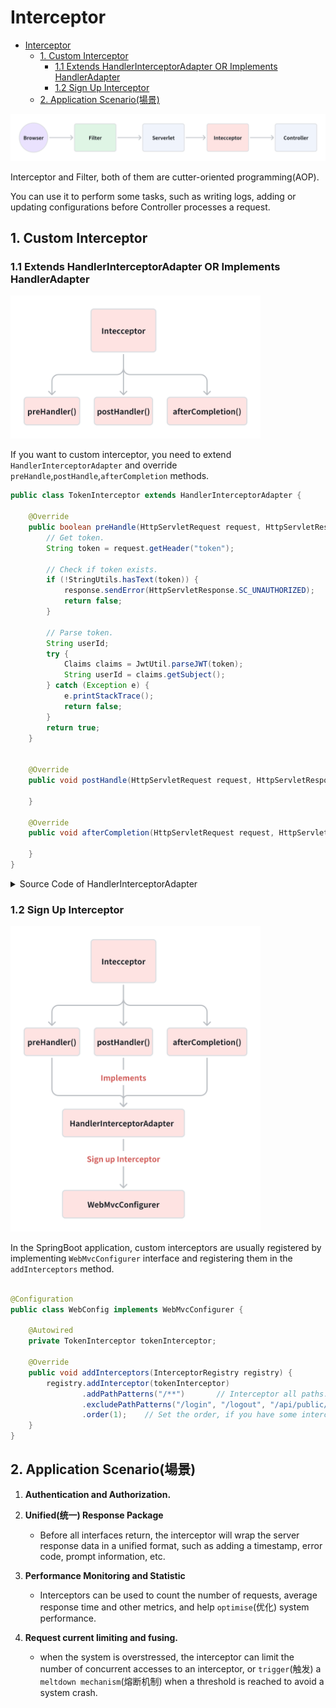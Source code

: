 # Interceptor

- [Interceptor](#interceptor)
    * [1. Custom Interceptor](#1-custom-interceptor)
        + [1.1 Extends HandlerInterceptorAdapter OR Implements HandlerAdapter](#11-extends-handlerinterceptoradapter-or-implements-handleradapter)
        + [1.2 Sign Up Interceptor](#12-sign-up-interceptor)
    * [2. Application Scenario(場景)](#2-application-scenario----)

<img src=".images/e174372a.png" width="800"/>

Interceptor and Filter, both of them are cutter-oriented programming(AOP).

You can use it to perform some tasks, such as writing logs, adding or updating configurations
before Controller processes a request.

## 1. Custom Interceptor

### 1.1 Extends HandlerInterceptorAdapter OR Implements HandlerAdapter

<img src=".images/5c9776c8.png" width="400"/>

If you want to custom interceptor, you need to extend `HandlerInterceptorAdapter` and
override `preHandle`,`postHandle`,`afterCompletion` methods.

```java
public class TokenInterceptor extends HandlerInterceptorAdapter {

    @Override
    public boolean preHandle(HttpServletRequest request, HttpServletResponse response, Object handler) throws Exception {
        // Get token.
        String token = request.getHeader("token");

        // Check if token exists.
        if (!StringUtils.hasText(token)) {
            response.sendError(HttpServletResponse.SC_UNAUTHORIZED);
            return false;
        }

        // Parse token.
        String userId;
        try {
            Claims claims = JwtUtil.parseJWT(token);
            String userId = claims.getSubject();
        } catch (Exception e) {
            e.printStackTrace();
            return false;
        }
        return true;
    }


    @Override
    public void postHandle(HttpServletRequest request, HttpServletResponse response, Object handler, ModelAndView modelAndView) throws Exception {

    }

    @Override
    public void afterCompletion(HttpServletRequest request, HttpServletResponse response, Object handler, Exception ex) throws Exception {

    }
}
```

<details>
<summary>Source Code of HandlerInterceptorAdapter</summary>

```java
public abstract class HandlerInterceptorAdapter implements AsyncHandlerInterceptor {

    /**
     * This implementation always returns {@code true}.
     */
    @Override
    public boolean preHandle(HttpServletRequest request, HttpServletResponse response, Object handler)
            throws Exception {

        return true;
    }

    /**
     * This implementation is empty.
     */
    @Override
    public void postHandle(HttpServletRequest request, HttpServletResponse response, Object handler,
                           @Nullable ModelAndView modelAndView) throws Exception {
    }

    /**
     * This implementation is empty.
     */
    @Override
    public void afterCompletion(HttpServletRequest request, HttpServletResponse response, Object handler,
                                @Nullable Exception ex) throws Exception {
    }

    /**
     * This implementation is empty.
     */
    @Override
    public void afterConcurrentHandlingStarted(HttpServletRequest request, HttpServletResponse response,
                                               Object handler) throws Exception {
    }

}

```

</details>

### 1.2 Sign Up Interceptor

<img src=".images/65b5a259.png" width="400"/>

In the SpringBoot application, custom interceptors are usually registered by implementing `WebMvcConfigurer` interface
and registering them in the `addInterceptors` method.

```java

@Configuration
public class WebConfig implements WebMvcConfigurer {

    @Autowired
    private TokenInterceptor tokenInterceptor;

    @Override
    public void addInterceptors(InterceptorRegistry registry) {
        registry.addInterceptor(tokenInterceptor)
                .addPathPatterns("/**")       // Interceptor all paths.
                .excludePathPatterns("/login", "/logout", "/api/public/**")  // Exclude paths that do not require Token authentication.
                .order(1);    // Set the order, if you have some interceptors.
    }
}
```

## 2. Application Scenario(場景)

1. **Authentication and Authorization.**
2. **Unified(统一) Response Package**
    - Before all interfaces return, the interceptor will wrap the server response data in a unified format, such as
      adding a timestamp, error code, prompt information, etc.
3. **Performance Monitoring and Statistic**
    - Interceptors can be used to count the number of requests, average response time and other metrics, and help
      `optimise`(优化) system performance.

4. **Request current limiting and fusing.**
    - when the system is overstressed, the interceptor can limit the number of concurrent accesses to an interceptor, or
      `trigger`(触发) a `meltdown mechanism`(熔断机制) when a threshold is reached to avoid a system crash.
